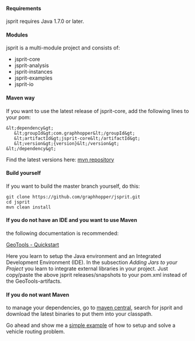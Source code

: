 #### Requirements
jsprit requires Java 1.7.0 or later.

#### Modules
jsprit is a multi-module project and consists of:
- jsprit-core
- jsprit-analysis
- jsprit-instances
- jsprit-examples
- jsprit-io

#### Maven way
If you want to use the latest release of jsprit-core, add the following lines to your pom:

```
&lt;dependency&gt;
   &lt;groupId&gt;com.graphhopper&lt;/groupId&gt;
   &lt;artifactId&gt;jsprit-core&lt;/artifactId&gt;
   &lt;version&gt;{version}&lt;/version&gt;
&lt;/dependency&gt;
```

Find the latest versions here: [mvn repository](https://mvnrepository.com/artifact/com.graphhopper/jsprit-core)

#### Build yourself
If you want to build the master branch yourself, do this:

```
git clone https://github.com/graphhopper/jsprit.git
cd jsprit
mvn clean install
```

#### If you do not have an IDE and you want to use Maven

the following documentation is recommended:

<a href="http://docs.geotools.org/latest/userguide/tutorial/quickstart/index.html" target="blank_">GeoTools - Quickstart</a>

Here you learn to setup the Java environment and an Integrated Development Environment (IDE). In the subsection <em>Adding Jars to your Project</em> you learn to integrate external libraries in your project. Just copy/paste the above jsprit releases/snapshots to your pom.xml instead of the GeoTools-artifacts.

#### If you do not want Maven
to manage your dependencies, go to [maven central](https://search.maven.org/), search for jsprit and download the latest binaries to put them into your classpath.

Go ahead and show me a [simple example](Simple-Example.md) of how to setup and solve a vehicle routing problem.






